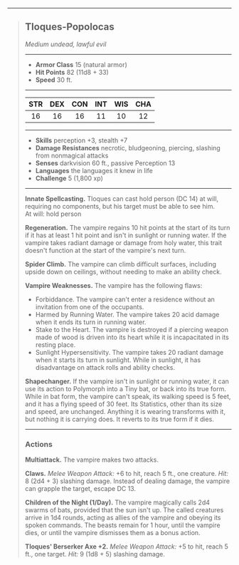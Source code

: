 ***
> ## Tloques-Popolocas
> *Medium undead, lawful evil*
> 
> ***
> 
> - **Armor Class** 15 (natural armor)
> - **Hit Points** 82 (11d8 + 33)
> - **Speed** 30 ft.
> 
> ***
> 
> |STR|DEX|CON|INT|WIS|CHA|
> |:---:|:---:|:---:|:---:|:---:|:---:|
> |16|16|16|11|10|12|
> 
> ***
> 
> - **Skills** perception +3, stealth +7
> - **Damage Resistances** necrotic, bludgeoning, piercing, slashing from nonmagical attacks
> - **Senses** darkvision 60 ft., passive Perception 13
> - **Languages** the languages it knew in life
> - **Challenge** 5 (1,800 xp)
> 
> ***
> 
> **Innate Spellcasting.** Tloques can cast hold person (DC 14) at will, requiring no components, but his target must be able to see him.  
> At will: hold person
> 
> **Regeneration.** The vampire regains 10 hit points at the start of its turn if it has at least 1 hit point and isn't in sunlight or running water. If the vampire takes radiant damage or damage from holy water, this trait doesn't function at the start of the vampire's next turn.
> 
> **Spider Climb.** The vampire can climb difficult surfaces, including upside down on ceilings, without needing to make an ability check.
> 
> **Vampire Weaknesses.** The vampire has the following flaws:  
> - Forbiddance. The vampire can't enter a residence without an invitation from one of the occupants.  
> - Harmed by Running Water. The vampire takes 20 acid damage when it ends its turn in running water.  
> - Stake to the Heart. The vampire is destroyed if a piercing weapon made of wood is driven into its heart while it is incapacitated in its resting place.  
> - Sunlight Hypersensitivity. The vampire takes 20 radiant damage when it starts its turn in sunlight. While in sunlight, it has disadvantage on attack rolls and ability checks.
> 
> **Shapechanger.** If the vampire isn't in sunlight or running water, it can use its action to Polymorph into a Tiny bat, or back into its true form.  
> While in bat form, the vampire can't speak, its walking speed is 5 feet, and it has a flying speed of 30 feet. Its Statistics, other than its size and speed, are unchanged. Anything it is wearing transforms with it, but nothing it is carrying does. It reverts to its true form if it dies.
> 
> ***
> 
> ### Actions
> **Multiattack.** The vampire makes two attacks.
> 
> **Claws.** *Melee Weapon Attack:* +6 to hit, reach 5 ft., one creature. *Hit:* 8 (2d4 + 3) slashing damage. Instead of dealing damage, the vampire can grapple the target, escape DC 13.
> 
> **Children of the Night (1/Day).** The vampire magically calls 2d4 swarms of bats, provided that the sun isn't up. The called creatures arrive in 1d4 rounds, acting as allies of the vampire and obeying its spoken commands. The beasts remain for 1 hour, until the vampire dies, or until the vampire dismisses them as a bonus action.
> 
> **Tloques' Berserker Axe +2.** *Melee Weapon Attack:* +5 to hit, reach 5 ft., one target. *Hit:* 9 (1d8 + 5) slashing damage.
